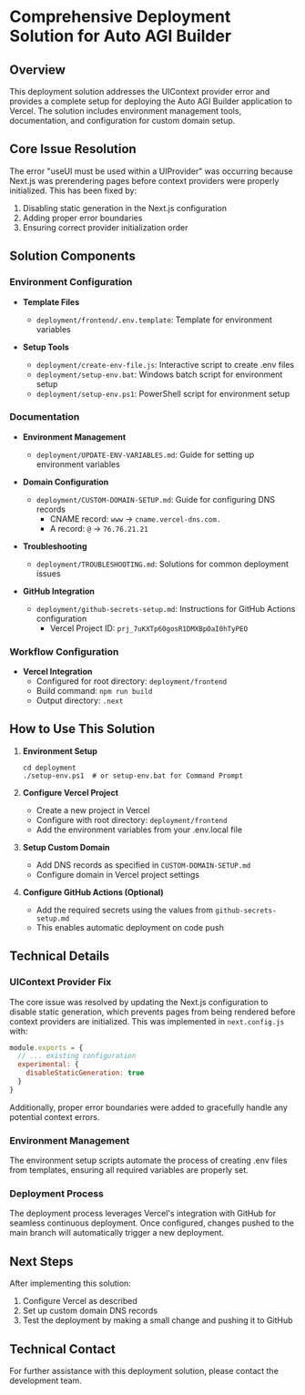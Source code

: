 # Comprehensive Deployment Solution for Auto AGI Builder

## Overview

This deployment solution addresses the UIContext provider error and provides a complete setup for deploying the Auto AGI Builder application to Vercel. The solution includes environment management tools, documentation, and configuration for custom domain setup.

## Core Issue Resolution

The error "useUI must be used within a UIProvider" was occurring because Next.js was prerendering pages before context providers were properly initialized. This has been fixed by:

1. Disabling static generation in the Next.js configuration
2. Adding proper error boundaries
3. Ensuring correct provider initialization order

## Solution Components

### Environment Configuration

- **Template Files**
  - `deployment/frontend/.env.template`: Template for environment variables
  
- **Setup Tools**
  - `deployment/create-env-file.js`: Interactive script to create .env files
  - `deployment/setup-env.bat`: Windows batch script for environment setup
  - `deployment/setup-env.ps1`: PowerShell script for environment setup

### Documentation

- **Environment Management**
  - `deployment/UPDATE-ENV-VARIABLES.md`: Guide for setting up environment variables
  
- **Domain Configuration**
  - `deployment/CUSTOM-DOMAIN-SETUP.md`: Guide for configuring DNS records
    - CNAME record: `www` → `cname.vercel-dns.com.`
    - A record: `@` → `76.76.21.21`
  
- **Troubleshooting**
  - `deployment/TROUBLESHOOTING.md`: Solutions for common deployment issues
  
- **GitHub Integration**
  - `deployment/github-secrets-setup.md`: Instructions for GitHub Actions configuration
    - Vercel Project ID: `prj_7uKXTp60gosR1DMXBpOaI0hTyPEO`

### Workflow Configuration

- **Vercel Integration**
  - Configured for root directory: `deployment/frontend`
  - Build command: `npm run build`
  - Output directory: `.next`

## How to Use This Solution

1. **Environment Setup**
   ```
   cd deployment
   ./setup-env.ps1  # or setup-env.bat for Command Prompt
   ```

2. **Configure Vercel Project**
   - Create a new project in Vercel
   - Configure with root directory: `deployment/frontend`
   - Add the environment variables from your .env.local file

3. **Setup Custom Domain**
   - Add DNS records as specified in `CUSTOM-DOMAIN-SETUP.md`
   - Configure domain in Vercel project settings

4. **Configure GitHub Actions (Optional)**
   - Add the required secrets using the values from `github-secrets-setup.md`
   - This enables automatic deployment on code push

## Technical Details

### UIContext Provider Fix

The core issue was resolved by updating the Next.js configuration to disable static generation, which prevents pages from being rendered before context providers are initialized. This was implemented in `next.config.js` with:

```js
module.exports = {
  // ... existing configuration
  experimental: {
    disableStaticGeneration: true
  }
}
```

Additionally, proper error boundaries were added to gracefully handle any potential context errors.

### Environment Management

The environment setup scripts automate the process of creating .env files from templates, ensuring all required variables are properly set.

### Deployment Process

The deployment process leverages Vercel's integration with GitHub for seamless continuous deployment. Once configured, changes pushed to the main branch will automatically trigger a new deployment.

## Next Steps

After implementing this solution:

1. Configure Vercel as described
2. Set up custom domain DNS records
3. Test the deployment by making a small change and pushing it to GitHub

## Technical Contact

For further assistance with this deployment solution, please contact the development team.
